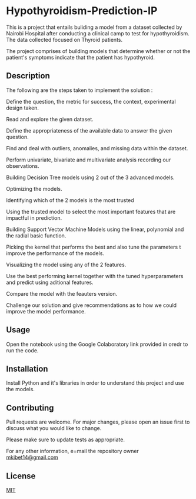 # Hypothyroidism-Prediction-IP

This is a project that entails buliding a model from a dataset collected by  Nairobi Hospital after conducting a clinical camp to test for hypothyroidism. The data collected focused on Thyroid patients.

The project comprises of building models that determine whether or not the patient's symptoms indicate that the patient has hypothyroid.

## Description
The following are the steps taken to implement the solution :

Define the question, the metric for success, the context, experimental design taken.

Read and explore the given dataset.

Define the appropriateness of the available data to answer the given question.

Find and deal with outliers, anomalies, and missing data within the dataset.

Perform univariate, bivariate and multivariate analysis recording our observations.

Building Decision Tree models using 2 out of the 3 advanced models.

Optimizing the models.

Identifying which of the 2 models is the most trusted

Using the trusted model to select the most important features that are impactful in prediction.

Building Support Vector Machine Models using the linear, polynomial and the radial basic function.

Picking the kernel that performs the best and also tune the parameters t improve the performance of the models.

Visualizing the model using any of the 2 features.

Use the best performing kernel together with the tuned hyperparameters and predict using aditional features.

Compare the model with the feauters version.

Challenge our solution and give recommendations as to how we could improve the model performance.

## Usage
Open the notebook using the Google Colaboratory link provided in oredr to run the code.

## Installation
Install Python and it's libraries in order to understand this project and use the models.

## Contributing
Pull requests are welcome. For major changes, please open an issue first to discuss what you would like to change.

Please make sure to update tests as appropriate.

For any other information, e=mail the repository owner mkibet14@gmail.com

## License
[MIT](https://choosealicense.com/licenses/mit/)
